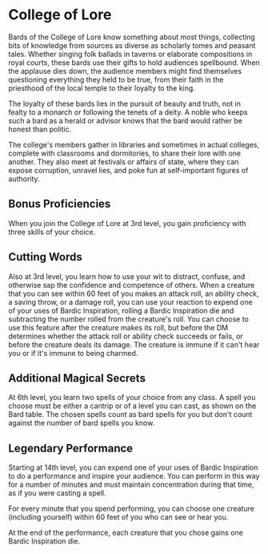# College of Lore
Bards of the College of Lore know something about most things, collecting bits of knowledge from sources as diverse as scholarly tomes and peasant tales. Whether singing folk ballads in taverns or elaborate compositions in royal courts, these bards use their gifts to hold audiences spellbound. When the applause dies down, the audience members might find themselves questioning everything they held to be true, from their faith in the priesthood of the local temple to their loyalty to the king.

The loyalty of these bards lies in the pursuit of beauty and truth, not in fealty to a monarch or following the tenets of a deity. A noble who keeps such a bard as a herald or advisor knows that the bard would rather be honest than politic.

The college's members gather in libraries and sometimes in actual colleges, complete with classrooms and dormitories, to share their lore with one another. They also meet at festivals or affairs of state, where they can expose corruption, unravel lies, and poke fun at self-important figures of authority.

## Bonus Proficiencies
When you join the College of Lore at 3rd level, you gain proficiency with three skills of your choice.

## Cutting Words
Also at 3rd level, you learn how to use your wit to distract, confuse, and otherwise sap the confidence and competence of others. When a creature that you can see within 60 feet of you makes an attack roll, an ability check, a saving throw, or a damage roll, you can use your reaction to expend one of your uses of Bardic Inspiration, rolling a Bardic Inspiration die and subtracting the number rolled from the creature's roll. You can choose to use this feature after the creature makes its roll, but before the DM determines whether the attack roll or ability check succeeds or fails, or before the creature deals its damage. The creature is immune if it can't hear you or if it's immune to being charmed.

## Additional Magical Secrets
At 6th level, you learn two spells of your choice from any class. A spell you choose must be either a cantrip or of a level you can cast, as shown on the Bard table. The chosen spells count as bard spells for you but don't count against the number of bard spells you know.

## Legendary Performance
Starting at 14th level, you can expend one of your uses of Bardic Inspiration to do a performance and inspire your audience. You can perform in this way for a number of minutes and must maintain concentration during that time, as if you were casting a spell.

For every minute that you spend performing, you can choose one creature (including yourself) within 60 feet of you who can see or hear you.

At the end of the performance, each creature that you chose gains one Bardic Inspiration die.